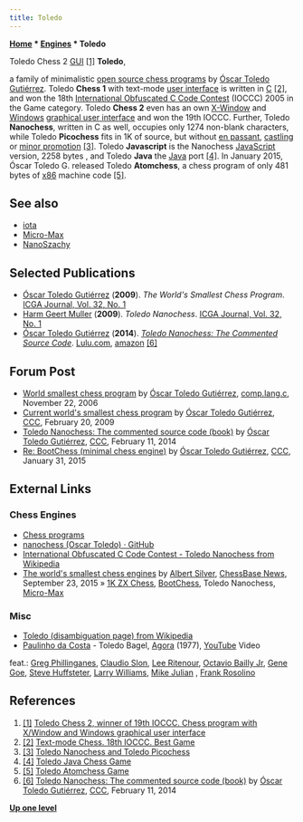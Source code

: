 ```yaml
---
title: Toledo
---
```

**[Home](Home "Home") \* [Engines](Engines "Engines") \* Toledo**



 [](https://nanochess.org/chess.html) Toledo Chess 2 [GUI](GUI "GUI") <a id="cite-note-1" href="#cite-ref-1">[1]</a> 
**Toledo**,  

a family of minimalistic [open source chess programs](Category:Open_Source "Category:Open Source") by [Óscar Toledo Gutiérrez](%C3%93scar_Toledo_Guti%C3%A9rrez "Óscar Toledo Gutiérrez"). Toledo **Chess 1** with text-mode [user interface](User_Interface "User Interface") is written in [C](C "C") <a id="cite-note-2" href="#cite-ref-2">[2]</a>, and won the 18th [International Obfuscated C Code Contest](https://en.wikipedia.org/wiki/International_Obfuscated_C_Code_Contest) (IOCCC) 2005 in the Game category. 
Toledo **Chess 2** even has an own [X-Window](https://en.wikipedia.org/wiki/X_Window_System) and [Windows](Windows "Windows") [graphical user interface](GUI "GUI") and won the 19th IOCCC.
Further, Toledo **Nanochess**, written in C as well, occupies only 1274 non-blank characters, while Toledo **Picochess** fits in 1K of source, but without [en passant](En_passant "En passant"), [castling](Castling "Castling") or [minor promotion](Promotions "Promotions") <a id="cite-note-3" href="#cite-ref-3">[3]</a>. 
Toledo **Javascript** is the Nanochess [JavaScript](JavaScript "JavaScript") version, 2258 bytes , and Toledo **Java** the [Java](Java "Java") port <a id="cite-note-4" href="#cite-ref-4">[4]</a>. 
In January 2015, Óscar Toledo G. released Toledo **Atomchess**, a chess program of only 481 bytes of [x86](X86 "X86") machine code <a id="cite-note-5" href="#cite-ref-5">[5]</a>. 



## See also


* [iota](Iota "Iota")
* [Micro-Max](Micro-Max "Micro-Max")
* [NanoSzachy](NanoSzachy "NanoSzachy")


## Selected Publications


* [Óscar Toledo Gutiérrez](%C3%93scar_Toledo_Guti%C3%A9rrez "Óscar Toledo Gutiérrez") (**2009**). *The World's Smallest Chess Program*. [ICGA Journal, Vol. 32, No. 1](ICGA_Journal#32_1 "ICGA Journal")
* [Harm Geert Muller](Harm_Geert_Muller "Harm Geert Muller") (**2009**). *Toledo Nanochess*. [ICGA Journal, Vol. 32, No. 1](ICGA_Journal#32_1 "ICGA Journal")
* [Óscar Toledo Gutiérrez](%C3%93scar_Toledo_Guti%C3%A9rrez "Óscar Toledo Gutiérrez") (**2014**). *[Toledo Nanochess: The Commented Source Code](http://www.lulu.com/shop/oscar-toledo-gutierrez/toledo-nanochess-the-commented-source-code/hardcover/product-21429040.html)*. [Lulu.com](https://en.wikipedia.org/wiki/Lulu_%28company%29), [amazon](http://www.amazon.com/Toledo-Nanochess-Commented-Source-Code/dp/1304864375) <a id="cite-note-6" href="#cite-ref-6">[6]</a>


## Forum Post


* [World smallest chess program](http://groups.google.com/group/comp.lang.c/browse_frm/thread/19a9a3ada5f2791e) by [Óscar Toledo Gutiérrez](%C3%93scar_Toledo_Guti%C3%A9rrez "Óscar Toledo Gutiérrez"), [comp.lang.c](http://groups.google.com/group/comp.lang.c/topics), November 22, 2006
* [Current world's smallest chess program](http://www.talkchess.com/forum/viewtopic.php?topic_view=threads&p=250564&t=26622) by [Óscar Toledo Gutiérrez](%C3%93scar_Toledo_Guti%C3%A9rrez "Óscar Toledo Gutiérrez"), [CCC](CCC "CCC"), February 20, 2009
* [Toledo Nanochess: The commented source code (book)](http://www.talkchess.com/forum/viewtopic.php?t=51243) by [Óscar Toledo Gutiérrez](%C3%93scar_Toledo_Guti%C3%A9rrez "Óscar Toledo Gutiérrez"), [CCC](CCC "CCC"), February 11, 2014
* [Re: BootChess (minimal chess engine)](http://www.talkchess.com/forum/viewtopic.php?t=55125&start=9) by [Óscar Toledo Gutiérrez](%C3%93scar_Toledo_Guti%C3%A9rrez "Óscar Toledo Gutiérrez"), [CCC](CCC "CCC"), January 31, 2015


## External Links


### Chess Engines


* [Chess programs](https://nanochess.org/chess.html)
* [nanochess (Oscar Toledo) · GitHub](https://github.com/nanochess)
* [International Obfuscated C Code Contest - Toledo Nanochess from Wikipedia](https://en.wikipedia.org/wiki/International_Obfuscated_C_Code_Contest#Toledo_Nanochess)
* [The world's smallest chess engines](https://en.chessbase.com/post/the-world-s-smallest-chess-engines) by [Albert Silver](Albert_Silver "Albert Silver"), [ChessBase News](ChessBase "ChessBase"), September 23, 2015 » [1K ZX Chess](1K_ZX_Chess "1K ZX Chess"), [BootChess](BootChess "BootChess"), Toledo Nanochess, [Micro-Max](Micro-Max "Micro-Max")


### Misc


* [Toledo (disambiguation page) from Wikipedia](https://en.wikipedia.org/wiki/Toledo)
* [Paulinho da Costa](Category:Paulinho_da_Costa "Category:Paulinho da Costa") - Toledo Bagel, [Agora](https://en.wikipedia.org/wiki/Agora_(Paulinho_da_Costa_album)) (1977), [YouTube](https://en.wikipedia.org/wiki/YouTube) Video


 feat.: [Greg Phillinganes](Category:Greg_Phillinganes "Category:Greg Phillinganes"), [Claudio Slon](https://en.wikipedia.org/wiki/Claudio_Slon), [Lee Ritenour](Category:Lee_Ritenour "Category:Lee Ritenour"), [Octavio Bailly Jr](https://www.discogs.com/artist/639753-Octavio-Bailly-Jr), [Gene Goe](https://www.discogs.com/artist/413008-Gene-Goe), [Steve Huffsteter](https://www.discogs.com/artist/383088-Steve-Huffsteter), [Larry Williams](https://en.wikipedia.org/wiki/Larry_Williams_(jazz_musician)), [Mike Julian](https://www.allmusic.com/artist/mike-julian-mn0001774719) , [Frank Rosolino](https://en.wikipedia.org/wiki/Frank_Rosolino)
 
## References


1. <a id="cite-ref-1" href="#cite-note-1">[1]</a> [Toledo Chess 2, winner of 19th IOCCC. Chess program with X/Window and Windows graphical user interface](https://nanochess.org/chess.html)
2. <a id="cite-ref-2" href="#cite-note-2">[2]</a> [Text-mode Chess. 18th IOCCC. Best Game](https://nanochess.org/chess1.html)
3. <a id="cite-ref-3" href="#cite-note-3">[3]</a> [Toledo Nanochess and Toledo Picochess](https://nanochess.org/chess3.html)
4. <a id="cite-ref-4" href="#cite-note-4">[4]</a> [Toledo Java Chess Game](https://nanochess.org/chess5.html)
5. <a id="cite-ref-5" href="#cite-note-5">[5]</a> [Toledo Atomchess Game](https://nanochess.org/chess6.html)
6. <a id="cite-ref-6" href="#cite-note-6">[6]</a> [Toledo Nanochess: The commented source code (book)](http://www.talkchess.com/forum/viewtopic.php?t=51243) by [Óscar Toledo Gutiérrez](%C3%93scar_Toledo_Guti%C3%A9rrez "Óscar Toledo Gutiérrez"), [CCC](CCC "CCC"), February 11, 2014

**[Up one level](Engines "Engines")**







 
